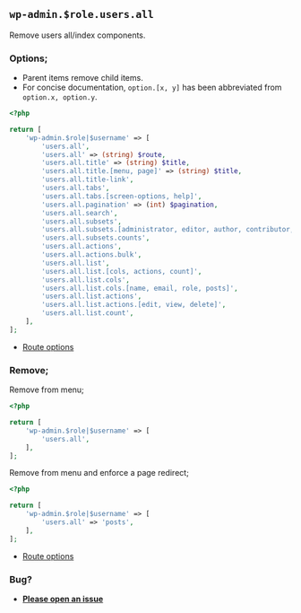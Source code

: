## `wp-admin.$role.users.all`

Remove users all/index components.

### Options;

* Parent items remove child items. 
* For concise documentation, `option.[x, y]` has been abbreviated from `option.x, option.y`.

```php
<?php

return [
    'wp-admin.$role|$username' => [
        'users.all',
        'users.all' => (string) $route,
        'users.all.title' => (string) $title,
        'users.all.title.[menu, page]' => (string) $title,
        'users.all.title-link',
        'users.all.tabs',
        'users.all.tabs.[screen-options, help]',
        'users.all.pagination' => (int) $pagination,
        'users.all.search',
        'users.all.subsets',
        'users.all.subsets.[administrator, editor, author, contributor, subscriber]',
        'users.all.subsets.counts',
        'users.all.actions',
        'users.all.actions.bulk',
        'users.all.list',
        'users.all.list.[cols, actions, count]',
        'users.all.list.cols',
        'users.all.list.cols.[name, email, role, posts]',
        'users.all.list.actions',
        'users.all.list.actions.[edit, view, delete]',
        'users.all.list.count',
    ],
];
```

* [Route options](../route-options.md)

### Remove;

Remove from menu;

```php
<?php

return [
    'wp-admin.$role|$username' => [
        'users.all',
    ],
];
```

Remove from menu and enforce a page redirect;

```php
<?php

return [
    'wp-admin.$role|$username' => [
        'users.all' => 'posts',
    ],
];
```

* [Route options](../route-options.md)

### Bug?

* **[Please open an issue](https://github.com/soberwp/intervention/issues/new?title=[wp-admin.users.all]&labels=bug&assignees=darrenjacoby)**
